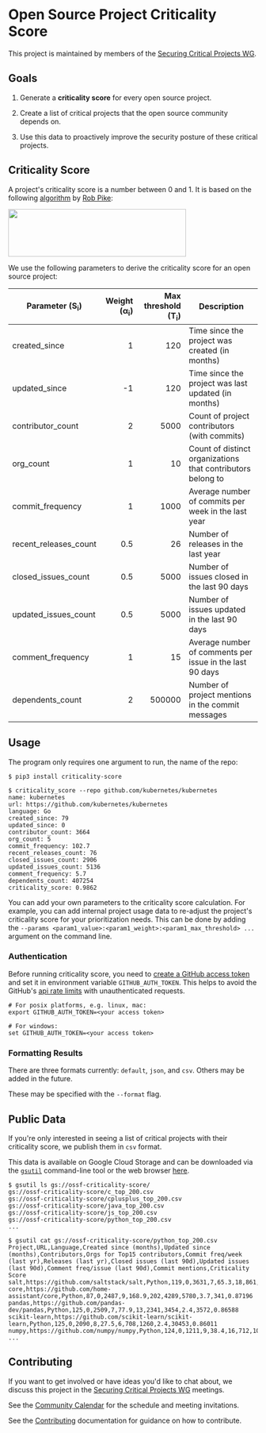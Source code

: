 # Open Source Project Criticality Score

This project is maintained by members of the
[Securing Critical Projects WG](https://github.com/ossf/wg-securing-critical-projects).

## Goals
1. Generate a **criticality score** for every open source project.

1. Create a list of critical projects that the open source community depends on.

1. Use this data to proactively improve the security posture of these critical projects.

## Criticality Score

A project's criticality score is a number between 0 and 1. It is based on
the following
[algorithm](https://github.com/ossf/criticality_score/blob/main/Quantifying_criticality_algorithm.pdf)
by [Rob Pike](https://github.com/robpike):

<img src="https://github.com/ossf/criticality_score/blob/main/images/formula.png" width="359" height="96">

We use the following parameters to derive the criticality score for an
open source project:

| Parameter (S<sub>i</sub>)  | Weight (&alpha;<sub>i</sub>) | Max threshold (T<sub>i</sub>) | Description |
|---|---:|---:|---|
| created_since | 1 | 120 | Time since the project was created (in months) |
| updated_since  | -1 | 120 | Time since the project was last updated (in months) |
| contributor_count | 2 | 5000 | Count of project contributors (with commits) |
| org_count | 1 | 10 | Count of distinct organizations that contributors belong to |
| commit_frequency | 1 | 1000 | Average number of commits per week in the last year |
| recent_releases_count | 0.5 | 26 | Number of releases in the last year |
| closed_issues_count | 0.5 | 5000 | Number of issues closed in the last 90 days |
| updated_issues_count | 0.5 | 5000 | Number of issues updated in the last 90 days |
| comment_frequency | 1 | 15 | Average number of comments per issue in the last 90 days |
| dependents_count | 2 | 500000 | Number of project mentions in the commit messages |

## Usage

The program only requires one argument to run, the name of the repo:

```shell
$ pip3 install criticality-score

$ criticality_score --repo github.com/kubernetes/kubernetes
name: kubernetes
url: https://github.com/kubernetes/kubernetes
language: Go
created_since: 79
updated_since: 0
contributor_count: 3664
org_count: 5
commit_frequency: 102.7
recent_releases_count: 76
closed_issues_count: 2906
updated_issues_count: 5136
comment_frequency: 5.7
dependents_count: 407254
criticality_score: 0.9862
```

You can add your own parameters to the criticality score calculation. For
example, you can add internal project usage data to re-adjust the project's
criticality score for your prioritization needs. This can be done by adding
the `--params <param1_value>:<param1_weight>:<param1_max_threshold> ...`
argument on the command line.

### Authentication

Before running criticality score, you need to
[create a GitHub access token](https://docs.github.com/en/free-pro-team@latest/developers/apps/about-apps#personal-access-tokens)
and set it in environment variable `GITHUB_AUTH_TOKEN`.
This helps to avoid the GitHub's
[api rate limits](https://developer.github.com/v3/#rate-limiting)
with unauthenticated requests.

```shell
# For posix platforms, e.g. linux, mac:
export GITHUB_AUTH_TOKEN=<your access token>

# For windows:
set GITHUB_AUTH_TOKEN=<your access token>
```
### Formatting Results

There are three formats currently: `default`, `json`, and `csv`. Others may be added in the future.

These may be specified with the `--format` flag.

## Public Data

If you're only interested in seeing a list of critical projects with their
criticality score, we publish them in `csv` format.

This data is available on Google Cloud Storage and can be downloaded via the
[`gsutil`](https://cloud.google.com/storage/docs/gsutil_install)
command-line tool or the web browser
[here](https://storage.cloud.google.com/ossf-criticality-score).

```shell
$ gsutil ls gs://ossf-criticality-score/
gs://ossf-criticality-score/c_top_200.csv
gs://ossf-criticality-score/cplusplus_top_200.csv
gs://ossf-criticality-score/java_top_200.csv
gs://ossf-criticality-score/js_top_200.csv
gs://ossf-criticality-score/python_top_200.csv
...

$ gsutil cat gs://ossf-criticality-score/python_top_200.csv
Project,URL,Language,Created since (months),Updated since (months),Contributors,Orgs for Top15 contributors,Commit freq/week (last yr),Releases (last yr),Closed issues (last 90d),Updated issues (last 90d),Comment freq/issue (last 90d),Commit mentions,Criticality Score
salt,https://github.com/saltstack/salt,Python,119,0,3631,7,65.3,18,861,1713,1.2,20953,0.87988
core,https://github.com/home-assistant/core,Python,87,0,2487,9,168.9,202,4289,5780,3.7,341,0.87196
pandas,https://github.com/pandas-dev/pandas,Python,125,0,2509,7,77.9,13,2341,3454,2.4,3572,0.86588
scikit-learn,https://github.com/scikit-learn/scikit-learn,Python,125,0,2090,8,27.5,6,708,1260,2.4,30453,0.86011
numpy,https://github.com/numpy/numpy,Python,124,0,1211,9,38.4,16,712,1032,3.3,8543,0.8574
...
```

## Contributing

If you want to get involved or have ideas you'd like to chat about, we discuss this project in the [Securing Critical Projects WG](https://github.com/ossf/wg-securing-critical-projects) meetings.

See the [Community Calendar](https://calendar.google.com/calendar?cid=czYzdm9lZmhwNWk5cGZsdGI1cTY3bmdwZXNAZ3JvdXAuY2FsZW5kYXIuZ29vZ2xlLmNvbQ) for the schedule and meeting invitations.

See the [Contributing](CONTRIBUTING.md) documentation for guidance on how to contribute.
